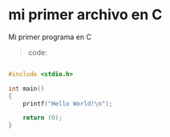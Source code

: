 # mi primer archivo en C

Mi primer programa en C
>code:
```c

#include <stdio.h>

int main()
{
	printf("Hello World!\n");

	return (0);
}